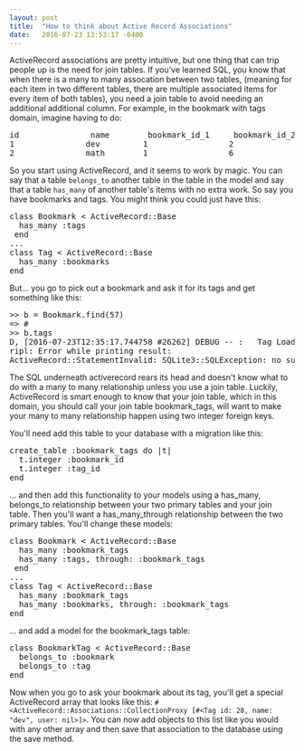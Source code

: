 ```yaml
---
layout: post
title:  "How to think about Active Record Associations"
date:   2016-07-23 13:53:17 -0400
---
```


ActiveRecord associations are pretty intuitive, but one thing that can trip people up is the need for join tables. If you've learned SQL, you know that when there is a many to many assocation between two tables, (meaning for each item in two different tables, there are multiple associated items for every item of both tables), you need a join table to avoid needing an additional additional column. For example, in the bookmark with tags domain, imagine having to do:
<pre>
id               name        bookmark_id_1     bookmark_id_2   bookmark_id_3
1               dev         1                 2             3          
2               math        1                 6                      
</pre>
So you start using ActiveRecord, and it seems to work by magic. You can say that a table `belongs_to` another table in the table in the model and say that a table `has_many` of another table's items with no extra work. So say you have bookmarks and tags. You might think you could just have this:
<pre>
class Bookmark < ActiveRecord::Base
  has_many :tags
 end
...
class Tag < ActiveRecord::Base
  has_many :bookmarks
end
</pre>
But... you go to pick out a bookmark and ask it for its tags and get something like this:
<pre>
>> b = Bookmark.find(57)
=> #<Bookmark id: 57, name: "How to learn Emacs :: The very basics ", link: "http://david.rothlis.net/emacs/tutorial.html", description: nil, secret: nil, user_id: 5, created_at: "2016-07-19 23:33:28", updated_at: "2016-07-19 23:33:28">
>> b.tags
D, [2016-07-23T12:35:17.744758 #26262] DEBUG -- :   Tag Load (0.1ms)  SELECT "tags".* FROM "tags" WHERE "tags"."bookmark_id" = ?  [["bookmark_id", 57]]
ripl: Error while printing result:
ActiveRecord::StatementInvalid: SQLite3::SQLException: no such column: tags.bookmark_id: SELECT "tags".* FROM "tags" WHERE "tags"."bookmark_id" = ?
</pre>
The SQL underneath activerecord rears its head and doesn't know what to do with a many to many relationship unless you use a join table. Luckily, ActiveRecord is smart enough to know that your join table, which in this domain, you should call your join table bookmark_tags, will want to make your many to many relationship happen using two integer foreign keys.

You'll need add this table to your database with a migration like this:
<pre>
create_table :bookmark_tags do |t|
  t.integer :bookmark_id
  t.integer :tag_id
end
</pre>
... and then add this functionality to your models using a has_many, belongs_to relationship between your two primary tables and your join table. Then you'll want a has_many_through relationship between the two primary tables. You'll change these models:
<pre>
class Bookmark < ActiveRecord::Base
  has_many :bookmark_tags
  has_many :tags, through: :bookmark_tags
 end
...
class Tag < ActiveRecord::Base
  has_many :bookmark_tags
  has_many :bookmarks, through: :bookmark_tags 
end
</pre>
... and add a model for the bookmark_tags table:
<pre>
class BookmarkTag < ActiveRecord::Base
  belongs_to :bookmark
  belongs_to :tag
end
</pre>
Now when you go to ask your bookmark about its tag, you'll get a special ActiveRecord array that looks like this: `#<ActiveRecord::Associations::CollectionProxy [#<Tag id: 28, name: "dev", user: nil>]>`. You can now add objects to this list like you would with any other array and then save that association to the database using the save method. 
